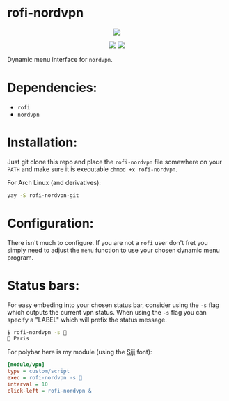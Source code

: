 # rofi-nordvpn
<p align="center">
  <img src="https://i.imgur.com/Y5kDbVf.png">
</p>

<p align="center">
  <a href="./LICENSE.md"><img src="https://img.shields.io/badge/license-MIT-blue.svg"></a>
  <a href="https://aur.archlinux.org/packages/rofi-nordvpn-git/"><img src="https://img.shields.io/aur/version/rofi-nordvpn-git"></a>
</p>

Dynamic menu interface for `nordvpn`.

# Dependencies:

 * `rofi`
 * `nordvpn`

# Installation:

Just git clone this repo and place the `rofi-nordvpn` file somewhere on your `PATH` and make sure it is executable `chmod +x rofi-nordvpn`.

For Arch Linux (and derivatives):
```sh
yay -S rofi-nordvpn-git
```

# Configuration:

There isn't much to configure. If you are not a `rofi` user don't fret you simply need to adjust the `menu` function to use your chosen dynamic menu program.

# Status bars:

For easy embeding into your chosen status bar, consider using the `-s` flag which outputs the current vpn status. When using the `-s` flag you can specify a "LABEL" which will prefix the status message.

```sh
$ rofi-nordvpn -s 👻
👻 Paris
```

For polybar here is my module (using the [Siji](https://github.com/stark/siji) font):

```ini
[module/vpn]
type = custom/script
exec = rofi-nordvpn -s 
interval = 10
click-left = rofi-nordvpn &
```

